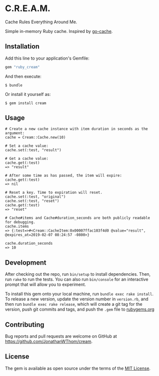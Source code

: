 # C.R.E.A.M.

Cache Rules Everything Around Me.

Simple in-memory Ruby cache. Inspired by [go-cache](https://github.com/patrickmn/go-cache).

## Installation

Add this line to your application's Gemfile:

```ruby
gem "ruby_cream"
```

And then execute:

    $ bundle

Or install it yourself as:

    $ gem install cream


## Usage

```
# Create a new cache instance with item duration in seconds as the argument:
cache = Cream::Cache.new(10)

# Set a cache value:
cache.set(:test, "result")

# Get a cache value:
cache.get(:test)
=> "result"

# After some time as has passed, the item will expire:
cache.get(:test)
=> nil

# Reset a key. Time to expiration will reset.
cache.set(:test, "original")
cache.set(:test, "reset")
cache.get(:test)
=> "reset"

# Cache#items and Cache#duration_seconds are both publicly readable for debugging.
cache.items
=> {:test=>#<Cream::CacheItem:0x00007ffac103f4d0 @value="result", @expires_at=2019-02-07 08:24:57 -0800>}

cache.duration_seconds
=> 10

```

## Development

After checking out the repo, run `bin/setup` to install dependencies. Then, run `rake` to run the tests. You can also run `bin/console` for an interactive prompt that will allow you to experiment.

To install this gem onto your local machine, run `bundle exec rake install`. To release a new version, update the version number in `version.rb`, and then run `bundle exec rake release`, which will create a git tag for the version, push git commits and tags, and push the `.gem` file to [rubygems.org](https://rubygems.org)

## Contributing

Bug reports and pull requests are welcome on GitHub at https://github.com/JonathanWThom/cream.

## License

The gem is available as open source under the terms of the [MIT License](https://opensource.org/licenses/MIT).
